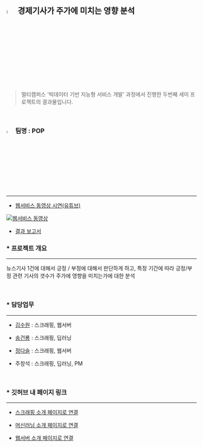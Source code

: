 ## <img src="https://noticon-static.tammolo.com/dgggcrkxq/image/upload/v1593397832/noticon/xmudzlguiuwsxfi3wjkj.png" width="5%;" /> 경제기사가 주가에 미치는 영향 분석

> 멀티캠퍼스 '빅데이터 기반 지능형 서비스 개발' 과정에서 진행한 두번째 세미 프로젝트의 결과물입니다. 

​    



### <img src="https://noticon-static.tammolo.com/dgggcrkxq/image/upload/v1566791609/noticon/nen1y11gazeqhejw7nm1.png" width="4%;" /> 팀명 : POP

---

* [웹서비스 동영상 시연(유튜브)](https://www.youtube.com/watch?v=MSZ958YtRvg&t=4s)

[![웹서비스 동영상](https://img.youtube.com/vi/MSZ958YtRvg/0.jpg)](https://www.youtube.com/watch?v=MSZ958YtRvg&t=4s)



* [결과 보고서](https://github.com/victoria2012/TeamProject/blob/master/md-images/2%EC%B0%A8%EC%84%B8%EB%AF%B8%ED%94%84%EB%A1%9C%EC%A0%9D%ED%8A%B8%20%EA%B2%B0%EA%B3%BC%EB%B3%B4%EA%B3%A0%EC%84%9C_POP.pdf)

  

  

### * 프로젝트 개요

---

뉴스기사 1건에 대해서 긍정 / 부정에 대해서 판단하게 하고, 특정 기간에 따라 긍정/부정 관련 기사의 갯수가 주가에 영향을 미치는가에 대한 분석

​    

### * 담당업무

---

* [김수원](https://github.com/webdessin) : 스크래핑, 웹서버

* [송건룡](https://github.com/00FFEF) : 스크래핑, 딥러닝

* [정다슬](https://github.com/Ethan-Jeong) : 스크래핑, 웹서버

* 주창석 : 스크래핑, 딥러닝, PM

​    

### * 깃허브 내 페이지 링크

---

* <a href="https://github.com/victoria2012/TeamProject/tree/master/scraping">스크래핑 소개 페이지로 연결</a>  

* <a href="https://github.com/victoria2012/TeamProject/tree/master/deeplearning">머신러닝 소개 페이지로 연결</a>
* <a href="https://github.com/victoria2012/TeamProject/tree/master/pop">웹서버 소개 페이지로 연결</a>

